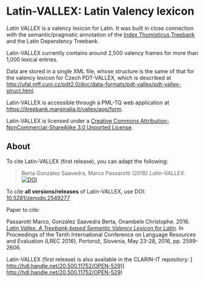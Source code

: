 # Latin-VALLEX: Latin Valency lexicon

_Latin VALLEX_ is a valency lexicon for Latin. It was built in close connection with the semantic/pragmatic annotation of the [Index Thomisticus Treebank](https://itreebank.marginalia.it/) and the Latin Dependency Treebank.

Latin-VALLEX currently contains around 2,500 valency frames for more than 1,000 lexical entries.

Data are stored in a single XML file, whose structure is the same of that for the valency lexicon for Czech PDT-VALLEX, which is described at http://ufal.mff.cuni.cz/pdt2.0/doc/data-formats/pdt-vallex/pdt-vallex-struct.html.

Latin-VALLEX is accessible through a PML-TQ web application at https://itreebank.marginalia.it/vallex/app/form.

Latin-VALLEX is licensed under a [Creative Commons Attribution-NonCommercial-ShareAlike 3.0 Unported License](https://creativecommons.org/licenses/by-nc-sa/3.0/).

## About

To cite Latin-VALLEX (first release), you can adapt the following:

>Berta González Saavedra, Marco Passarotti (2018) *Latin-VALLEX*. [![DOI](https://zenodo.org/badge/167509050.svg)](https://zenodo.org/badge/latestdoi/167509050)

To cite **all versions/releases** of Latin-VALLEX, use DOI: [10.5281/zenodo.2549277](https://doi.org/10.5281/zenodo.2549277)

Paper to cite:

Passarotti Marco, González Saavedra Berta, Onambele Christophe. 2016. _[Latin Vallex. A Treebank-based Semantic Valency Lexicon for Latin](https://pdfs.semanticscholar.org/7417/39723752c54b5f8160a38df75d348805bb22.pdf)_. In Proceedings of the Tenth International Conference on Language Resources and Evaluation (LREC 2016), Portorož, Slovenia, May 23-28, 2016, pp. 2599-2606.

Latin-VALLEX (first release) is also available in the CLARIN-IT repository: [ http://hdl.handle.net/20.500.11752/OPEN-529]( http://hdl.handle.net/20.500.11752/OPEN-529)
